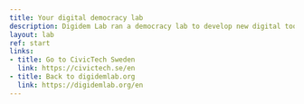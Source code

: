 ```yaml
---
title: Your digital democracy lab
description: Digidem Lab ran a democracy lab to develop new digital tools for democracy 2017-2019, here are all the projects. Please check out CivicTech Sweden if you are interested in developing new digital tools for the civil society!
layout: lab
ref: start
links:
- title: Go to CivicTech Sweden
  link: https://civictech.se/en
- title: Back to digidemlab.org
  link: https://digidemlab.org/en
---
```


